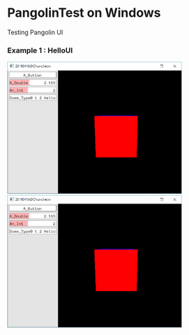 # PangolinTest on Windows
Testing Pangolin UI

### Example 1 : HelloUI
<img src='./Screenshots/image01.png' width =400px/>
<br/>
<img src='./Screenshots/anigif.gif' width =400px/>
